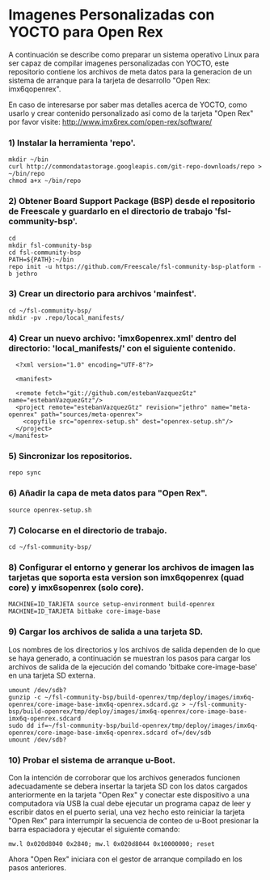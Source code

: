 # Imagenes Personalizadas con YOCTO para Open Rex

A continuación se describe como preparar un sistema operativo Linux para ser capaz de compilar imagenes personalizadas con YOCTO, este repositorio contiene los archivos de meta datos para la generacion de un sistema de arranque para la tarjeta de desarrollo "Open Rex: imx6qopenrex". 

En caso de interesarse por saber mas detalles acerca de YOCTO, como usarlo y crear contenido personalizado así como de la tarjeta "Open Rex" por favor visite: http://www.imx6rex.com/open-rex/software/

### 1) Instalar la herramienta 'repo'.
    mkdir ~/bin
    curl http://commondatastorage.googleapis.com/git-repo-downloads/repo > ~/bin/repo
    chmod a+x ~/bin/repo
 
### 2) Obtener Board Support Package (BSP) desde el repositorio de  Freescale y guardarlo en el directorio de trabajo 'fsl-community-bsp'.
    cd
    mkdir fsl-community-bsp
    cd fsl-community-bsp
    PATH=${PATH}:~/bin
    repo init -u https://github.com/Freescale/fsl-community-bsp-platform -b jethro
 
### 3) Crear un directorio para archivos 'mainfest'.
    cd ~/fsl-community-bsp/
    mkdir -pv .repo/local_manifests/
 
### 4) Crear un nuevo archivo: 'imx6openrex.xml' dentro del directorio: 'local_manifests/' con el siguiente contenido.
      
      <?xml version="1.0" encoding="UTF-8"?>
      
      <manifest>
      
      <remote fetch="git://github.com/estebanVazquezGtz" name="estebanVazquezGtz"/>
      <project remote="estebanVazquezGtz" revision="jethro" name="meta-openrex" path="sources/meta-openrex">
        <copyfile src="openrex-setup.sh" dest="openrex-setup.sh"/>
      </project>
    </manifest>
 
### 5) Sincronizar los repositorios.
    repo sync
 
### 6) Añadir la capa de meta datos para "Open Rex".
    source openrex-setup.sh

### 7) Colocarse en el directorio de trabajo.  
    cd ~/fsl-community-bsp/

### 8) Configurar el entorno y generar los archivos de imagen las tarjetas que soporta esta version son imx6qopenrex (quad core) y imx6sopenrex (solo core).

    MACHINE=ID_TARJETA source setup-environment build-openrex
    MACHINE=ID_TARJETA bitbake core-image-base

### 9) Cargar los archivos de salida a una tarjeta SD.

Los nombres de los directorios y los archivos de salida dependen de lo que se haya generado, a continuación se muestran los pasos para cargar los archivos de salida de la ejecución del comando 'bitbake core-image-base' en una tarjeta SD externa.

    umount /dev/sdb?
    gunzip -c ~/fsl-community-bsp/build-openrex/tmp/deploy/images/imx6q-openrex/core-image-base-imx6q-openrex.sdcard.gz > ~/fsl-community-bsp/build-openrex/tmp/deploy/images/imx6q-openrex/core-image-base-imx6q-openrex.sdcard
    sudo dd if=~/fsl-community-bsp/build-openrex/tmp/deploy/images/imx6q-openrex/core-image-base-imx6q-openrex.sdcard of=/dev/sdb
    umount /dev/sdb?
     
### 10) Probar el sistema de arranque u-Boot.
Con la intención de corroborar que los archivos generados funcionen adecuadamente se debera insertar la tarjeta SD con los datos cargados anteriormente en la tarjeta "Open Rex" y conectar este dispositivo a una computadora vía USB la cual debe ejecutar un programa capaz de leer y escribir datos en el puerto serial, una vez hecho esto reiniciar la tarjeta "Open Rex" para interrumpir la secuencia de conteo de u-Boot presionar la barra espaciadora y ejecutar el siguiente comando:

    mw.l 0x020d8040 0x2840; mw.l 0x020d8044 0x10000000; reset
 
 Ahora "Open Rex" iniciara con el gestor de arranque compilado en los pasos anteriores.
